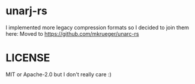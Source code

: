 # unarj-rs

I implemented more legacy compression formats so I decided to join them here:
Moved to https://github.com/mkrueger/unarc-rs

# LICENSE

MIT or Apache-2.0 but I don't really care :)
